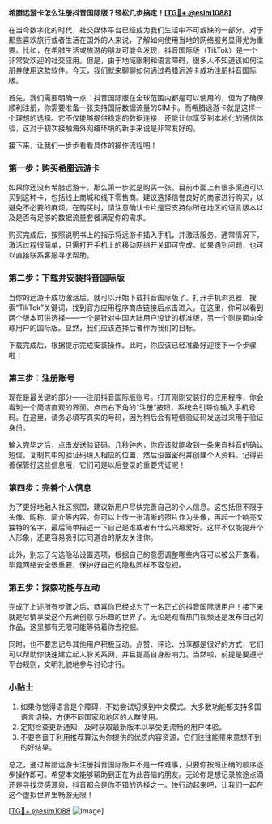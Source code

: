 **希腊远游卡怎么注册抖音国际版？轻松几步搞定！[[TG💪+ @esim1088](https://t.me/s/esim1088)]**

在当今数字化的时代，社交媒体平台已经成为我们生活中不可或缺的一部分。对于那些喜欢旅行或者生活在国外的人来说，了解如何使用当地的网络服务显得尤为重要。比如，在希腊生活或旅游的朋友可能会发现，抖音国际版（TikTok）是一个非常受欢迎的社交应用。但是，由于地域限制和语言障碍，很多人不知道该如何注册并使用这款软件。今天，我们就来聊聊如何通过希腊远游卡成功注册抖音国际版。

首先，我们需要明确一点：抖音国际版在全球范围内都是可以使用的，但为了确保顺利注册，你需要准备一张支持国际数据流量的SIM卡。而希腊远游卡就是这样一个理想的选择。它不仅能够提供稳定的数据连接，还能让你享受到本地化的通信体验，这对于初次接触海外网络环境的新手来说是非常友好的。

接下来，让我们一步步看看具体的操作流程吧！

### 第一步：购买希腊远游卡

如果你还没有希腊远游卡，那么第一步就是购买一张。目前市面上有很多渠道可以买到这种卡，包括线上商城和线下零售商。建议选择信誉良好的商家进行购买，以避免不必要的麻烦。在购买时，请注意确认卡片是否支持你所在地区的语言版本以及是否有足够的数据流量套餐满足你的需求。

购买完成后，按照说明书上的指示将远游卡插入手机，并激活服务。通常情况下，激活过程很简单，只需打开手机上的移动网络开关即可完成。如果遇到问题，也可以直接联系客服寻求帮助。

### 第二步：下载并安装抖音国际版

当你的远游卡成功激活后，就可以开始下载抖音国际版了。打开手机浏览器，搜索“TikTok”关键词，找到官方应用程序商店链接后点击进入。在这里，你可以看到两个版本可供选择——一个是针对中国大陆用户设计的标准版，另一个则是面向全球用户的国际版。显然，我们应该选择后者作为我们的目标。

下载完成后，根据提示完成安装操作。此时，你应该已经准备好迎接下一个步骤啦！

### 第三步：注册账号

现在是最关键的部分——注册抖音国际版账号。打开刚刚安装好的应用程序，你会看到一个简洁直观的界面。点击右下角的“注册”按钮，系统会引导你输入手机号码。在这里，请务必填写真实的号码，因为稍后会有短信验证码发送过来用于验证身份。

输入完毕之后，点击发送验证码。几秒钟内，你应该就能收到一条来自抖音的确认短信。复制其中的验证码填入相应的位置，然后设置密码并创建个人资料。记得妥善保管好这些信息哦，它们可是以后登录的重要凭证呢！

### 第四步：完善个人信息

为了更好地融入社区氛围，建议新用户尽快完善自己的个人信息。这包括但不限于头像、昵称、简介等内容。你可以上传一张清晰的照片作为头像，再起一个响亮又独特的名字，最后简单描述一下自己是谁或者有什么兴趣爱好。这样不仅能提升个人形象，还更容易吸引志同道合的朋友关注你。

此外，别忘了勾选隐私设置选项，根据自己的意愿调整哪些内容可以被公开查看。毕竟网络安全很重要，保护好自己的隐私同样不容忽视。

### 第五步：探索功能与互动

完成了上述所有步骤之后，恭喜你已经成为了一名正式的抖音国际版用户！接下来就是尽情享受这个充满创意与乐趣的世界了。无论是观看热门视频还是发布自己的作品，这里都有无限可能等待着你去挖掘。

同时，也不要忘记与其他用户积极互动。点赞、评论、分享都是很好的方式，它们可以帮助你快速建立起人脉关系网，并且提高自身影响力。当然啦，前提是要遵守平台规则，文明礼貌地参与讨论才行。

### 小贴士

1. 如果你觉得语言是个障碍，不妨尝试切换到中文模式。大多数功能都支持多国语言切换，方便不同国家和地区的人群使用。
2. 定期检查更新通知，及时获取最新版本以享受更流畅的用户体验。
3. 不要吝啬于利用推荐算法为你提供的优质内容资源，它们往往能带来意想不到的好结果。

总之，通过希腊远游卡注册抖音国际版并不是一件难事，只要你按照正确的顺序逐步操作即可。希望本文能够帮助到正在为此苦恼的朋友。无论你是想记录旅途点滴还是寻找灵感源泉，抖音都会是你不错的选择之一。快行动起来吧，让我们一起在这个虚拟世界里畅游无限！

[[TG💪+ @esim1088](https://t.me/s/esim1088) ![Image](https://i.postimg.cc/4NQfJmqS/Snipaste-2025-05-13-00-14-12.png)]